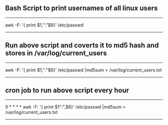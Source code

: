## Bash Script to print usernames of all linux users

----

awk -F: '{ print $1,":"$6}' /etc/passwd 

----

## Run above script and coverts it to md5 hash and stores in /var/log/current_users

----

awk -F: '{ print $1,":"$6}' /etc/passwd |md5sum  > /var/log/current_users.txt

----

## cron job to run above script every hour

----

0 * * * * awk -F: '{ print $1":",$6}' /etc/passwd |md5sum > /var/log/current_users.txt 

----

